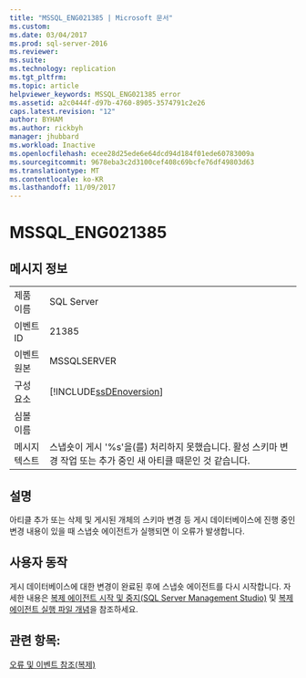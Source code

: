 ```yaml
---
title: "MSSQL_ENG021385 | Microsoft 문서"
ms.custom: 
ms.date: 03/04/2017
ms.prod: sql-server-2016
ms.reviewer: 
ms.suite: 
ms.technology: replication
ms.tgt_pltfrm: 
ms.topic: article
helpviewer_keywords: MSSQL_ENG021385 error
ms.assetid: a2c0444f-d97b-4760-8905-3574791c2e26
caps.latest.revision: "12"
author: BYHAM
ms.author: rickbyh
manager: jhubbard
ms.workload: Inactive
ms.openlocfilehash: ecee28d25ede6e64dcd94d184f01ede60783009a
ms.sourcegitcommit: 9678eba3c2d3100cef408c69bcfe76df49803d63
ms.translationtype: MT
ms.contentlocale: ko-KR
ms.lasthandoff: 11/09/2017
---
```

# <a name="mssqleng021385"></a>MSSQL_ENG021385
    
## <a name="message-details"></a>메시지 정보  
  
|||  
|-|-|  
|제품 이름|SQL Server|  
|이벤트 ID|21385|  
|이벤트 원본|MSSQLSERVER|  
|구성 요소|[!INCLUDE[ssDEnoversion](../../includes/ssdenoversion-md.md)]|  
|심볼 이름||  
|메시지 텍스트|스냅숏이 게시 '%s'을(를) 처리하지 못했습니다. 활성 스키마 변경 작업 또는 추가 중인 새 아티클 때문인 것 같습니다.|  
  
## <a name="explanation"></a>설명  
 아티클 추가 또는 삭제 및 게시된 개체의 스키마 변경 등 게시 데이터베이스에 진행 중인 변경 내용이 있을 때 스냅숏 에이전트가 실행되면 이 오류가 발생합니다.  
  
## <a name="user-action"></a>사용자 동작  
 게시 데이터베이스에 대한 변경이 완료된 후에 스냅숏 에이전트를 다시 시작합니다. 자세한 내용은 [복제 에이전트 시작 및 중지&#40;SQL Server Management Studio&#41;](../../relational-databases/replication/agents/start-and-stop-a-replication-agent-sql-server-management-studio.md) 및 [복제 에이전트 실행 파일 개념](../../relational-databases/replication/concepts/replication-agent-executables-concepts.md)을 참조하세요.  
  
## <a name="see-also"></a>관련 항목:  
 [오류 및 이벤트 참조&#40;복제&#41;](../../relational-databases/replication/errors-and-events-reference-replication.md)  
  
  
